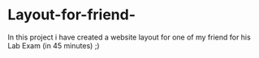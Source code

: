 # Layout-for-friend-
In this project i have created a website layout for one of my friend for his Lab Exam (in 45 minutes)  ;)
